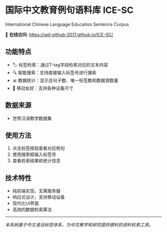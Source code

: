# 国际中文教育例句语料库 ICE-SC
International Chinese Language Education Sentence Corpus

🔗 **在线访问**: https://wd-github-2017.github.io/ICE-SC/
## 功能特点
- 🏷️ 标签检索：通过T-tag字段检索对应的文本内容  
- 🔍 智能搜索：支持直接输入标签号进行搜索
- 📊 数据统计：显示总句子数、唯一标签数和数据源数量
- 📱 移动友好：支持各种设备尺寸

## 数据来源
- 世界汉语教学数据集

## 使用方法
1. 点击标签按钮查看对应例句
2. 使用搜索框输入标签号  
3. 查看检索结果和统计信息

## 技术特性
- 纯前端实现，无需服务器
- 响应式设计，支持移动设备
- 现代化UI界面
- 高效的数据检索算法

---
*本系统基于中文语法标签体系，为中文教学和研究提供便利的语料检索工具。*
